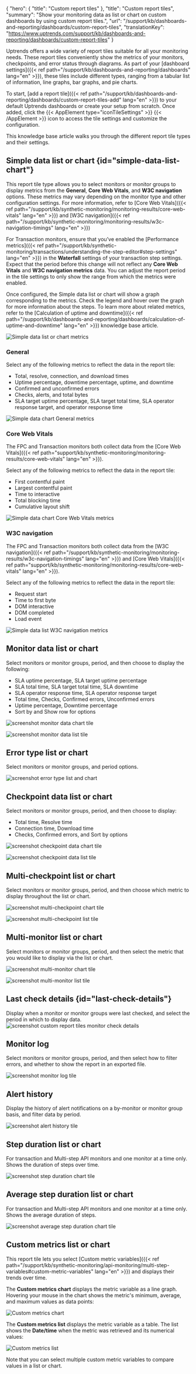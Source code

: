 {
  "hero": {
    "title": "Custom report tiles"
  },
  "title": "Custom report tiles",
  "summary": "Show your monitoring data as list or chart on custom dashboards by using custom report tiles.",
  "url": "/support/kb/dashboards-and-reporting/dashboards/custom-report-tiles",
  "translationKey": "https://www.uptrends.com/support/kb/dashboards-and-reporting/dashboards/custom-report-tiles"
}

Uptrends offers a wide variety of report tiles suitable for all your monitoring needs. These report tiles conveniently show the metrics of your monitors, checkpoints, and error status through diagrams. As part of your [dashboard settings]({{< ref path="/support/kb/dashboards-and-reporting/dashboards" lang="en" >}}), these tiles include different types, ranging from a tabular list of information, line graphs, bar graphs, and pie charts.

To start, [add a report tile]({{< ref path="/support/kb/dashboards-and-reporting/dashboards/custom-report-tiles-add" lang="en" >}}) to your default Uptrends dashboards or create your setup from scratch. Once added, click the {{< AppElement type="iconTileSettings" >}} {{< /AppElement >}} icon to access the tile settings and customize the configuration.

This knowledge base article walks you through the different report tile types and their settings.

## Simple data list or chart {id="simple-data-list-chart"}

This report tile type allows you to select monitors or monitor groups to display metrics from the **General**, **Core Web Vitals**, and **W3C navigation** options. These metrics may vary depending on the monitor type and other configuration settings. For more information, refer to [Core Web Vitals]({{< ref path="/support/kb/synthetic-monitoring/monitoring-results/core-web-vitals" lang="en" >}}) and [W3C navigation]({{< ref path="/support/kb/synthetic-monitoring/monitoring-results/w3c-navigation-timings" lang="en" >}})


For Transaction monitors, ensure that you’ve enabled the [Performance metrics]({{< ref path="/support/kb/synthetic-monitoring/transactions/understanding-the-step-editor#step-settings" lang="en" >}}) in the **Waterfall** settings of your transaction step settings. Expect that the period before this change will not reflect any **Core Web Vitals** and **W3C navigation metrics** data. You can adjust the report period in the tile settings to only show the range from which the metrics were enabled.

Once configured, the Simple data list or chart will show a graph corresponding to the metrics. Check the legend and hover over the graph for more information about the steps. To learn more about related metrics, refer to the [Calculation of uptime and downtime]({{< ref path="/support/kb/dashboards-and-reporting/dashboards/calculation-of-uptime-and-downtime" lang="en" >}}) knowledge base article.

![Simple data list or chart metrics](/img/content/scr-data-metrics.min.png)  


### General

Select any of the following metrics to reflect the data in the report tile:

- Total, resolve, connection, and download times
- Uptime percentage, downtime percentage, uptime, and downtime
- Confirmed and unconfirmed errors
- Checks, alerts, and total bytes
- SLA target uptime percentage, SLA target total time, SLA operator response target, and operator response time

![Simple data chart General metrics](/img/content/scr_simple-data-chart.min.png)  

### Core Web Vitals

The FPC and Transaction monitors both collect data from the [Core Web Vitals]({{< ref path="support/kb/synthetic-monitoring/monitoring-results/core-web-vitals" lang="en" >}}).

Select any of the following metrics to reflect the data in the report tile:

 - First contentful paint
 - Largest contentful paint
 - Time to interactive
 - Total blocking time
 - Cumulative layout shift

![Simple data chart Core Web Vitals metrics](/img/content/scr_simple-data-chart-steps.min.png)  


### W3C navigation

The FPC and Transaction monitors both collect data from the [W3C navigation]({{< ref path="/support/kb/synthetic-monitoring/monitoring-results/w3c-navigation-timings" lang="en" >}}) and [Core Web Vitals]({{< ref path="support/kb/synthetic-monitoring/monitoring-results/core-web-vitals" lang="en" >}}).

Select any of the following metrics to reflect the data in the report tile:
  - Request start
  - Time to first byte
  - DOM interactive
  - DOM completed
  - Load event

![Simple data list W3C navigation metrics](/img/content/scr_simple-data-list.min.png)  


## Monitor data list or chart  

Select monitors or monitor groups, period, and then choose to display the following:

- SLA uptime percentage, SLA target uptime percentage
- SLA total time, SLA target total time, SLA downtime
- SLA operator response time, SLA operator response target
- Total time, Checks, Confirmed errors, Unconfirmed errors
- Uptime percentage, Downtime percentage
- Sort by and Show row for options
  
![screenshot monitor data chart tile](/img/content/scr_monitor-data-chart.min.png)  
  
![screenshot monitor data list tile](/img/content/scr_monitor-data-list.min.png)  

## Error type list or chart  

Select monitors or monitor groups, and period options.  
  
![screenshot error type list and chart](/img/content/scr_error-type-list-chart.min.png)  

## Checkpoint data list or chart  

Select monitors or monitor groups, period, and then choose to display: 

- Total time, Resolve time
- Connection time, Download time
- Checks, Confirmed errors, and Sort by options 
  
![screenshot checkpoint data chart tile](/img/content/scr_checkpoint-data-chart.min.png)

![screenshot checkpoint data list tile](/img/content/scr_checkpoint-data-list.min.png)  

## Multi-checkpoint list or chart  

Select monitors or monitor groups, period, and then choose which metric to display throughout the list or chart.  
  

![screenshot multi-checkpoint chart tile](/img/content/scr_multi-checkpoint-chart-tile.min.png) 
  
![screenshot multi-checkpoint list tile](/img/content/scr_multi-checkpoint-list-tile.min.png) 

## Multi-monitor list or chart  

Select monitors or monitor groups, period, and then select the metric that you would like to display via the list or chart.  
  
![screenshot multi-monitor chart tile](/img/content/scr_multi-monitor-chart-tile.min.png)  

![screenshot multi-monitor list tile](/img/content/scr_multi-monitor-list-tile.min.png)

## Last check details {id="last-check-details"}

Display when a monitor or monitor groups were last checked, and select the period in which to display data.  
![screenshot custom report tiles monitor check details](/img/content/scr_custom-report-tiles-lastcheck.min.png)

## Monitor log  

Select monitors or monitor groups, period, and then select how to filter errors, and whether to show the report in an exported file.  
  
![screenshot monitor log tile](/img/content/scr_monitor-log-tile.min.png) 

## Alert history 

Display the history of alert notifications on a by-monitor or monitor group basis, and filter data by period. 

![screenshot alert history tile](/img/content/scr_alert-history-tile.min.png)

## Step duration list or chart  

For transaction and Multi-step API monitors and one monitor at a time only. Shows the duration of steps over time.
  
![screenshot step duration chart tile](/img/content/scr_step-duration-chart-tile.min.png)  

## Average step duration list or chart  

For transaction and Multi-step API monitors and one monitor at a time only. Shows the average duration of steps.
  
![screenshot average step duration chart tile](/img/content/scr_average-step-duration-chart-tile.min.png)  

## Custom metrics list or chart

This report tile lets you select [Custom metric variables]({{< ref path="/support/kb/synthetic-monitoring/api-monitoring/multi-step-variables#custom-metric-variables" lang="en" >}}) and displays their trends over time.

The **Custom metrics chart** displays the metric variable as a line graph. Hovering your mouse in the chart shows the metric's minimum, average, and maximum values as data points:

![Custom metrics chart](/img/content/scr-custom-metric-min-max-values.min.png)

The **Custom metrics list** displays the metric variable as a table. The list shows the **Date/time** when the metric was retrieved and its numerical values:

![Custom metrics list](/img/content/scr-msa-custom-metrics-list.min.png)

Note that you can select multiple custom metric variables to compare values in a list or chart.
